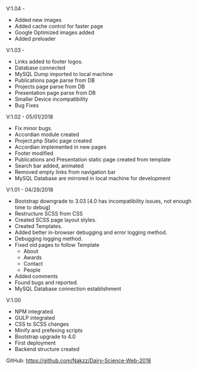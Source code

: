 V:1.04 -
- Added new images
- Added cache control for faster page
- Google Optimized images added
- Added preloader

V:1.03 -
- Links added to footer logos.
- Database connected
- MySQL Dump imported to local machine
- Publications page parse from DB
- Projects page parse from DB
- Presentation page parse from DB
- Smaller Device incompatibility
- Bug Fixes

V:1.02 - 05/01/2018
- Fix minor bugs.
- Accordian module created
- Project.php Static page created
- Accordian implemented in new pages
- Footer modified
- Publications and Presentation static page created from template
- Search bar added, animated
- Removed empty links from navigation bar
- MySQL Database are mirrored in local machine for development



V:1.01 - 04/29/2018
- Bootstrap downgrade to 3.03 [4.0 has incompatibility issues, not enough time to debug]
- Restructure SCSS from CSS
- Created SCSS page layout styles.
- Created Templates.
- Added better in-browser debugging and error logging method.
- Debugging logging method.
- Fixed old pages to follow Template
    - About
    - Awards
    - Contact
    - People
- Added comments
- Found bugs and reported.
- MySQL Database connection establishment

V:1.00
- NPM integrated
- GULP integrated
- CSS to SCSS changes
- Minify and prefexing scripts
- Bootstrap upgrade to 4.0
- First deployment
- Backend structure created


GitHub: https://github.com/Nakzz/Dairy-Science-Web-2018

